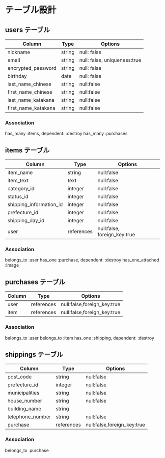 # テーブル設計

## users テーブル

|Column|Type|Options|
|------|----|-------|
| nickname | string | null: false|
| email              | string | null: false, uniqueness:true |
| encrypted_password | string | null: false                  |
| birthday | date | null: false   |
| last_name_chinese | string | null:false  |
| first_name_chinese | string | null:false |
| last_name_katakana | string | null:false |
| first_name_katakana | string | null:false |

### Association
has_many :items, dependent: :destroy
has_many :purchases



## items テーブル

|Column|Type|Options|
|------|----|-------|
| item_name | string | null:false |
| item_text | text | null:false |
| category_id | integer | null:false |
| status_id | integer | null:false |
| shipping_information_id | integer | null:false |
| prefecture_id | integer | null:false |
| shipping_day_id | integer | null:false | 
| user | references | null:false, foreign_key:true |

### Association
belongs_to :user
has_one :purchase, dependent: :destroy
has_one_attached :image


## purchases テーブル

|Column|Type|Options|
|------|----|-------|
| user | references | null:false,foreign_key:true |
| item | references | null:false,foreign_key:true |

### Association
belongs_to :user
belongs_to :item
has_one :shipping, dependent: :destroy


## shippings テーブル

|Column|Type|Options|
|------|----|-------|
| post_code | string | null:false |
| prefecture_id | integer | null:false |
| municipalities | string | null:false |
| house_number | string | null:false |
| building_name | string | |
| telephone_number | string | null:false |
| purchase | references | null:false,foreign_key:true |

### Association
belongs_to :purchase